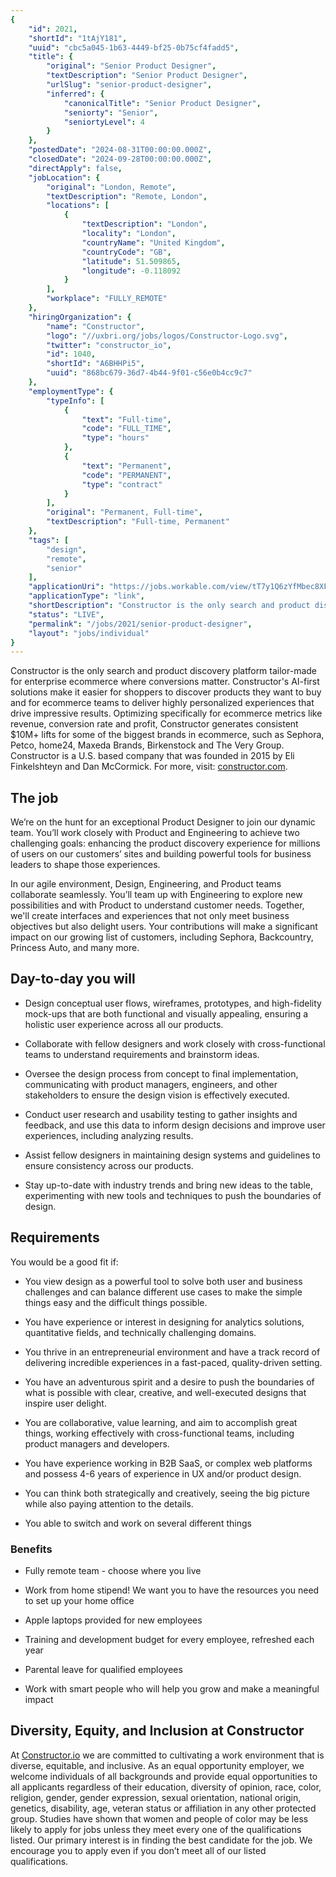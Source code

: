 ```yaml
---
{
	"id": 2021,
	"shortId": "1tAjY181",
	"uuid": "cbc5a045-1b63-4449-bf25-0b75cf4fadd5",
	"title": {
		"original": "Senior Product Designer",
		"textDescription": "Senior Product Designer",
		"urlSlug": "senior-product-designer",
		"inferred": {
			"canonicalTitle": "Senior Product Designer",
			"seniorty": "Senior",
			"seniortyLevel": 4
		}
	},
	"postedDate": "2024-08-31T00:00:00.000Z",
	"closedDate": "2024-09-28T00:00:00.000Z",
	"directApply": false,
	"jobLocation": {
		"original": "London, Remote",
		"textDescription": "Remote, London",
		"locations": [
			{
				"textDescription": "London",
				"locality": "London",
				"countryName": "United Kingdom",
				"countryCode": "GB",
				"latitude": 51.509865,
				"longitude": -0.118092
			}
		],
		"workplace": "FULLY_REMOTE"
	},
	"hiringOrganization": {
		"name": "Constructor",
		"logo": "//uxbri.org/jobs/logos/Constructor-Logo.svg",
		"twitter": "constructor_io",
		"id": 1040,
		"shortId": "A6BHHPi5",
		"uuid": "868bc679-36d7-4b44-9f01-c56e0b4cc9c7"
	},
	"employmentType": {
		"typeInfo": [
			{
				"text": "Full-time",
				"code": "FULL_TIME",
				"type": "hours"
			},
			{
				"text": "Permanent",
				"code": "PERMANENT",
				"type": "contract"
			}
		],
		"original": "Permanent, Full-time",
		"textDescription": "Full-time, Permanent"
	},
	"tags": [
		"design",
		"remote",
		"senior"
	],
	"applicationUri": "https://jobs.workable.com/view/tT7y1Q6zYfMbec8XFkMKeY/remote-senior-product-designer-in-london-at-constructor",
	"applicationType": "link",
	"shortDescription": "Constructor is the only search and product discovery platform tailor-made- for enterprise ecommerce where conversions matter. Constructor's' AI-first- solutions make it easier for shoppers to",
	"status": "LIVE",
	"permalink": "/jobs/2021/senior-product-designer",
	"layout": "jobs/individual"
}
---
```

<p>Constructor is the only search and product discovery platform tailor-made for enterprise ecommerce where conversions matter. Constructor's AI-first solutions make it easier for shoppers to discover products they want to buy and for ecommerce teams to deliver highly personalized experiences that drive impressive results. Optimizing specifically for ecommerce metrics like revenue, conversion rate and profit, Constructor generates consistent $10M+ lifts for some of the biggest brands in ecommerce, such as Sephora, Petco, home24, Maxeda Brands, Birkenstock and The Very Group. Constructor is a U.S. based company that was founded in 2015 by Eli Finkelshteyn and Dan McCormick. For more, visit: <a target="_blank" rel="noopener noreferrer nofollow" href="http://constructor.com">constructor.com</a>.</p><h2>The job</h2><p>We’re on the hunt for an exceptional Product Designer to join our dynamic team. You’ll work closely with Product and Engineering to achieve two challenging goals: enhancing the product discovery experience for millions of users on our customers’ sites and building powerful tools for business leaders to shape those experiences.</p><p>In our agile environment, Design, Engineering, and Product teams collaborate seamlessly. You’ll team up with Engineering to explore new possibilities and with Product to understand customer needs. Together, we'll create interfaces and experiences that not only meet business objectives but also delight users. Your contributions will make a significant impact on our growing list of customers, including Sephora, Backcountry, Princess Auto, and many more.</p><h2>Day-to-day you will</h2><ul><li><p>Design conceptual user flows, wireframes, prototypes, and high-fidelity mock-ups that are both functional and visually appealing, ensuring a holistic user experience across all our products.</p></li><li><p>Collaborate with fellow designers and work closely with cross-functional teams to understand requirements and brainstorm ideas.</p></li><li><p>Oversee the design process from concept to final implementation, communicating with product managers, engineers, and other stakeholders to ensure the design vision is effectively executed.</p></li><li><p>Conduct user research and usability testing to gather insights and feedback, and use this data to inform design decisions and improve user experiences, including analyzing results.</p></li><li><p>Assist fellow designers in maintaining design systems and guidelines to ensure consistency across our products.</p></li><li><p>Stay up-to-date with industry trends and bring new ideas to the table, experimenting with new tools and techniques to push the boundaries of design.</p></li></ul><h2>Requirements</h2><p>You would be a good fit if:</p><ul><li><p>You view design as a powerful tool to solve both user and business challenges and can balance different use cases to make the simple things easy and the difficult things possible.</p></li><li><p>You have experience or interest in designing for analytics solutions, quantitative fields, and technically challenging domains.</p></li><li><p>You thrive in an entrepreneurial environment and have a track record of delivering incredible experiences in a fast-paced, quality-driven setting.</p></li><li><p>You have an adventurous spirit and a desire to push the boundaries of what is possible with clear, creative, and well-executed designs that inspire user delight.</p></li><li><p>You are collaborative, value learning, and aim to accomplish great things, working effectively with cross-functional teams, including product managers and developers.</p></li><li><p>You have experience working in B2B SaaS, or complex web platforms and possess 4-6 years of experience in UX and/or product design.</p></li><li><p>You can think both strategically and creatively, seeing the big picture while also paying attention to the details.</p></li><li><p>You able to switch and work on several different things</p></li></ul><h3>Benefits</h3><ul><li><p>Fully remote team - choose where you live</p></li><li><p>Work from home stipend! We want you to have the resources you need to set up your home office</p></li><li><p>Apple laptops provided for new employees</p></li><li><p>Training and development budget for every employee, refreshed each year</p></li><li><p>Parental leave for qualified employees</p></li><li><p>Work with smart people who will help you grow and make a meaningful impact</p></li></ul><h2>Diversity, Equity, and Inclusion at Constructor</h2><p>At <a target="_blank" rel="noopener noreferrer nofollow" href="http://Constructor.io">Constructor.io</a> we are committed to cultivating a work environment that is diverse, equitable, and inclusive. As an equal opportunity employer, we welcome individuals of all backgrounds and provide equal opportunities to all applicants regardless of their education, diversity of opinion, race, color, religion, gender, gender expression, sexual orientation, national origin, genetics, disability, age, veteran status or affiliation in any other protected group. Studies have shown that women and people of color may be less likely to apply for jobs unless they meet every one of the qualifications listed. Our primary interest is in finding the best candidate for the job. We encourage you to apply even if you don’t meet all of our listed qualifications.</p>
